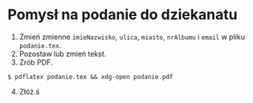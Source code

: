 # Pomysł na podanie do dziekanatu

1. Zmień zmienne `imieNazwisko`, `ulica`, `miasto`, `nrAlbumu` i `email` w pliku `podanie.tex`.
2. Pozostaw lub zmień tekst.
3. Zrób PDF.

``` console
$ pdflatex podanie.tex && xdg-open podanie.pdf
```
4. Złóż.ś